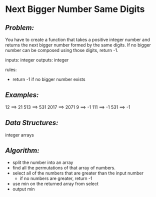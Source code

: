 **Next Bigger Number Same Digits**
===

_Problem:_
---

You have to create a function that takes a positive integer number and returns the next bigger number formed by the same digits.
If no bigger number can be composed using those digits, return -1. 

inputs: integer
outputs: integer

rules:
- return -1 if no bigger number exists

_Examples:_
---

12 ==> 21
513 ==> 531
2017 ==> 2071
9 ==> -1
111 ==> -1
531 ==> -1

_Data Structures:_
---

integer
arrays

_Algorithm:_
---

- split the number into an array
- find all the permutations of that array of numbers.
- select all of the numbers that are greater than the input number
  - if no numbers are greater, return -1
- use min on the returned array from select
- output min
